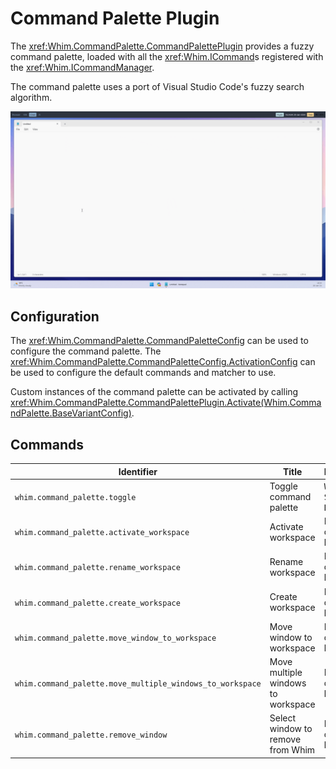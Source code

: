 # Command Palette Plugin

The <xref:Whim.CommandPalette.CommandPalettePlugin> provides a fuzzy command palette, loaded with all the <xref:Whim.ICommand>s registered with the <xref:Whim.ICommandManager>.

The command palette uses a port of Visual Studio Code's fuzzy search algorithm.

![Command palette demo](../../images/command-palette-demo.gif)

## Configuration

The <xref:Whim.CommandPalette.CommandPaletteConfig> can be used to configure the command palette. The <xref:Whim.CommandPalette.CommandPaletteConfig.ActivationConfig> can be used to configure the default commands and matcher to use.

Custom instances of the command palette can be activated by calling <xref:Whim.CommandPalette.CommandPalettePlugin.Activate(Whim.CommandPalette.BaseVariantConfig)>.

## Commands

| Identifier                                                | Title                              | Keybind                                          |
| --------------------------------------------------------- | ---------------------------------- | ------------------------------------------------ |
| `whim.command_palette.toggle`                             | Toggle command palette             | <kbd>Win</kbd> + <kbd>Shift</kbd> + <kbd>K</kbd> |
| `whim.command_palette.activate_workspace`                 | Activate workspace                 | No default keybind                               |
| `whim.command_palette.rename_workspace`                   | Rename workspace                   | No default keybind                               |
| `whim.command_palette.create_workspace`                   | Create workspace                   | No default keybind                               |
| `whim.command_palette.move_window_to_workspace`           | Move window to workspace           | No default keybind                               |
| `whim.command_palette.move_multiple_windows_to_workspace` | Move multiple windows to workspace | No default keybind                               |
| `whim.command_palette.remove_window`                      | Select window to remove from Whim  | No default keybind                               |
